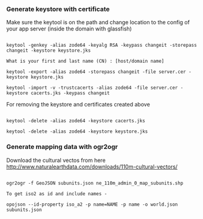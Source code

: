 ### Generate keystore with certificate

Make sure the keytool is on the path and change location to the config of your app server (inside the domain with glassfish)

```shell

keytool -genkey -alias zode64 -keyalg RSA -keypass changeit -storepass changeit -keystore keystore.jks

What is your first and last name (CN) : [host/domain name]

keytool -export -alias zode64 -storepass changeit -file server.cer -keystore keystore.jks

keytool -import -v -trustcacerts -alias zode64 -file server.cer -keystore cacerts.jks -keypass changeit

```

For removing the keystore and certificates created above

```shell

keytool -delete -alias zode64 -keystore cacerts.jks

keytool -delete -alias zode64 -keystore keystore.jks

```

### Generate mapping data with ogr2ogr

Download the cultural vectos from here http://www.naturalearthdata.com/downloads/110m-cultural-vectors/

```shell

ogr2ogr -f GeoJSON subunits.json ne_110m_admin_0_map_subunits.shp

To get iso2 as id and include names - 

opojson --id-property iso_a2 -p name=NAME -p name -o world.json subunits.json

````
